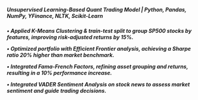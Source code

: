 <h5> Unsupervised Learning-Based Quant Trading Model | Python, Pandas, NumPy, YFinance, NLTK, Scikit-Learn</h5>

<h5>
• Applied K-Means Clustering & train-test split to group SP500 stocks by features, improving risk-adjusted returns by 15%.

• Optimized portfolio with Efficient Frontier analysis, achieving a Sharpe ratio 20% higher than market benchmark.

• Integrated Fama-French Factors, refining asset grouping and returns, resulting in a 10% performance increase.

• Integrated VADER Sentiment Analysis on stock news to assess market sentiment and guide trading decisions.
</h5>

